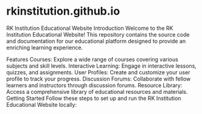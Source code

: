 # rkinstitution.github.io
RK Institution Educational Website
Introduction
Welcome to the RK Institution Educational Website! This repository contains the source code and documentation for our educational platform designed to provide an enriching learning experience.

Features
Courses: Explore a wide range of courses covering various subjects and skill levels.
Interactive Learning: Engage in interactive lessons, quizzes, and assignments.
User Profiles: Create and customize your user profile to track your progress.
Discussion Forums: Collaborate with fellow learners and instructors through discussion forums.
Resource Library: Access a comprehensive library of educational resources and materials.
Getting Started
Follow these steps to set up and run the RK Institution Educational Website locally:
